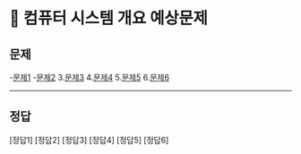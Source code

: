 # 📘 컴퓨터 시스템 개요 예상문제

## 문제
-[문제1](#정답1)
-[문제2](#정답2)
3.[문제3](#정답3)
4.[문제4](#정답4)
5.[문제5](#정답5)
6.[문제6](#정답6)

-------------------------------------------

## 정답
[정답1]
[정답2]
[정답3]
[정답4]
[정답5]
[정답6]
